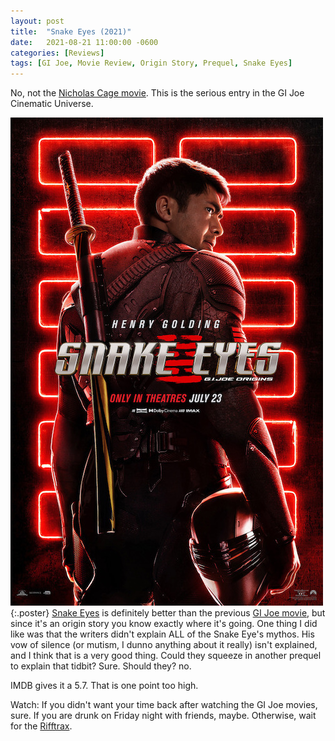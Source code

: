 ```yaml
---
layout: post
title:  "Snake Eyes (2021)"
date:   2021-08-21 11:00:00 -0600
categories: [Reviews]
tags: [GI Joe, Movie Review, Origin Story, Prequel, Snake Eyes]
---
```


No, not the [Nicholas Cage movie](https://www.imdb.com/title/tt0120832/). This is the serious entry in the GI Joe Cinematic Universe.

![Snake Eyes GI Joe Origins poster](/assets/2021/08/snake-eyes-2021.jpg){:.poster} [Snake Eyes](https://www.imdb.com/title/tt8404256/) is definitely better than the previous [GI Joe movie](https://www.imdb.com/title/tt1046173/), but since it's an origin story you know exactly where it's going. One thing I did like was that the writers didn't explain ALL of the Snake Eye's mythos. His vow of silence (or mutism, I dunno anything about it really) isn't explained, and I think that is a very good thing. Could they squeeze in another prequel to explain that tidbit? Sure. Should they? no.

IMDB gives it a 5.7. That is one point too high.

Watch: If you didn't want your time back after watching the GI Joe movies, sure. If you are drunk on Friday night with friends, maybe. Otherwise, wait for the [Rifftrax](https://www.rifftrax.com/).
